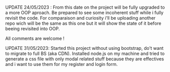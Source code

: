 UPDATE 24/05/2023 : 
From this date on the project will be fully upgraded to a more OOP aproach. Be prepared to see some incoherent stuff while i fully revisit the code. 
For comparaison and curiosity i'll be uploading another repo wich will be the same as this one but it will show the state of it before beeing revisited into OOP.

All comments are welcome ! 

UPDATE 31/05/2023:
Started this project without using bootstrap, do't want to migrate to full BS (aka CDN). Installed node.js on my machine and tried to generate a css file with only modal related stuff because they are effectives and i want to use them for my register and login form.